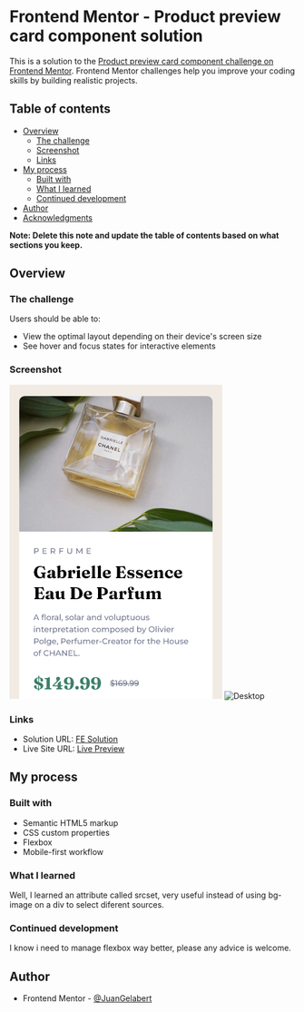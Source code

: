 # Frontend Mentor - Product preview card component solution

This is a solution to the [Product preview card component challenge on Frontend Mentor](https://www.frontendmentor.io/challenges/product-preview-card-component-GO7UmttRfa). Frontend Mentor challenges help you improve your coding skills by building realistic projects. 

## Table of contents

- [Overview](#overview)
  - [The challenge](#the-challenge)
  - [Screenshot](#screenshot)
  - [Links](#links)
- [My process](#my-process)
  - [Built with](#built-with)
  - [What I learned](#what-i-learned)
  - [Continued development](#continued-development)
- [Author](#author)
- [Acknowledgments](#acknowledgments)

**Note: Delete this note and update the table of contents based on what sections you keep.**

## Overview

### The challenge

Users should be able to:

- View the optimal layout depending on their device's screen size
- See hover and focus states for interactive elements

### Screenshot

![Mobile](./mobile.png)
![Desktop](./desktop.png)

### Links

- Solution URL: [FE Solution](https://your-solution-url.com)
- Live Site URL: [Live Preview](https://juangelabert.github.io/ProductPreview-card/)

## My process

### Built with

- Semantic HTML5 markup
- CSS custom properties
- Flexbox
- Mobile-first workflow


### What I learned

Well, I learned an attribute called srcset, very useful instead of using bg-image on a div to select diferent sources.

### Continued development

I know i need to manage flexbox way better, please any advice is welcome.

## Author

- Frontend Mentor - [@JuanGelabert](https://www.frontendmentor.io/profile/JuanGelabert)